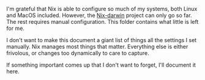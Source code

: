 I'm grateful that Nix is able to configure so much of my systems, both Linux and MacOS included. However, the [Nix-darwin](https://daiderd.com/nix-darwin) project can only go so far. The rest requires manual configuration. This folder contains what little is left for me.

I don't want to make this document a giant list of things all the settings I set manually. Nix manages most things that matter. Everything else is either frivolous, or changes too dynamically to care to capture.

If something important comes up that I don't want to forget, I'll document it here.

